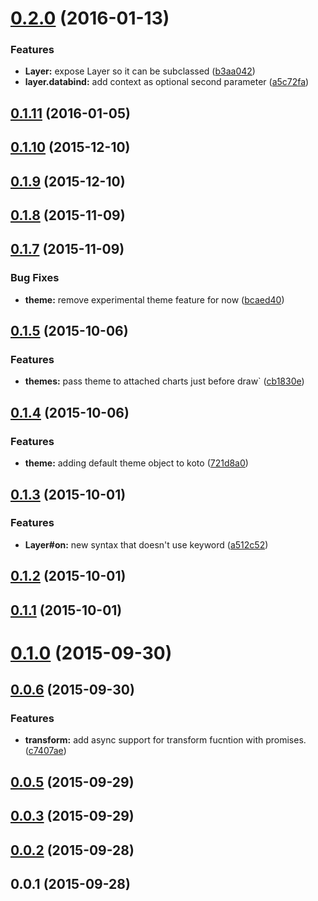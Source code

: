<a name="0.2.0"></a>
# [0.2.0](https://github.com/kotojs/kotojs/compare/v0.1.11...v0.2.0) (2016-01-13)


### Features

* **Layer:** expose Layer so it can be subclassed ([b3aa042](https://github.com/kotojs/kotojs/commit/b3aa042))
* **layer.databind:** add context as optional second parameter ([a5c72fa](https://github.com/kotojs/kotojs/commit/a5c72fa))



<a name="0.1.11"></a>
## [0.1.11](https://github.com/kotojs/kotojs/compare/v0.1.10...v0.1.11) (2016-01-05)




<a name="0.1.10"></a>
## [0.1.10](https://github.com/kotojs/kotojs/compare/v0.1.9...v0.1.10) (2015-12-10)




<a name="0.1.9"></a>
## [0.1.9](https://github.com/kotojs/kotojs/compare/v0.1.8...v0.1.9) (2015-12-10)




<a name="0.1.8"></a>
## [0.1.8](https://github.com/kotojs/kotojs/compare/v0.1.7...v0.1.8) (2015-11-09)




<a name="0.1.7"></a>
## [0.1.7](https://github.com/kotojs/kotojs/compare/v0.1.5...v0.1.7) (2015-11-09)


### Bug Fixes

* **theme:** remove experimental theme feature for now ([bcaed40](https://github.com/kotojs/kotojs/commit/bcaed40))



<a name="0.1.5"></a>
## [0.1.5](https://github.com/kotojs/kotojs/compare/v0.1.4...v0.1.5) (2015-10-06)


### Features

* **themes:** pass theme to attached charts just before draw` ([cb1830e](https://github.com/kotojs/kotojs/commit/cb1830e))



<a name="0.1.4"></a>
## [0.1.4](https://github.com/kotojs/kotojs/compare/v0.1.3...v0.1.4) (2015-10-06)


### Features

* **theme:** adding default theme object to koto ([721d8a0](https://github.com/kotojs/kotojs/commit/721d8a0))



<a name="0.1.3"></a>
## [0.1.3](https://github.com/kotojs/kotojs/compare/v0.1.2...v0.1.3) (2015-10-01)


### Features

* **Layer#on:** new syntax that doesn't use  keyword ([a512c52](https://github.com/kotojs/kotojs/commit/a512c52))



<a name="0.1.2"></a>
## [0.1.2](https://github.com/kotojs/kotojs/compare/v0.1.1...v0.1.2) (2015-10-01)




<a name="0.1.1"></a>
## [0.1.1](https://github.com/kotojs/kotojs/compare/v0.1.0...v0.1.1) (2015-10-01)




<a name="0.1.0"></a>
# [0.1.0](https://github.com/kotojs/kotojs/compare/v0.0.6...v0.1.0) (2015-09-30)




<a name="0.0.6"></a>
## [0.0.6](https://github.com/kotojs/kotojs/compare/v0.0.5...v0.0.6) (2015-09-30)


### Features

* **transform:** add async support for transform fucntion with promises. ([c7407ae](https://github.com/kotojs/kotojs/commit/c7407ae))



<a name="0.0.5"></a>
## [0.0.5](https://github.com/kotojs/kotojs/compare/v0.0.3...v0.0.5) (2015-09-29)




<a name="0.0.3"></a>
## [0.0.3](https://github.com/kotojs/kotojs/compare/v0.0.2...v0.0.3) (2015-09-29)




<a name="0.0.2"></a>
## [0.0.2](https://github.com/kotojs/kotojs/compare/v0.0.1...v0.0.2) (2015-09-28)




<a name="0.0.1"></a>
## 0.0.1 (2015-09-28)





